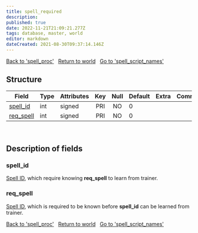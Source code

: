 ```yaml
---
title: spell_required
description: 
published: true
date: 2022-11-21T21:09:21.277Z
tags: database, master, world
editor: markdown
dateCreated: 2021-08-30T09:37:14.146Z
---
```


<a href="https://trinitycore.info/en/database/master/world/spell_proc" class="mt-5 v-btn v-btn--depressed v-btn--flat v-btn--outlined theme--light v-size--default darkblue--text text--lighten-3"><span class="v-btn__content"><i aria-hidden="true" class="v-icon notranslate v-icon--left mdi mdi-arrow-left theme--light"></i><span>Back to 'spell_proc'</span></span></a>&nbsp;&nbsp;&nbsp;<a href="https://trinitycore.info/en/database/master/world/home" class="mt-5 v-btn v-btn--depressed v-btn--flat v-btn--outlined theme--light v-size--default darkblue--text text--lighten-3"><span class="v-btn__content"><i aria-hidden="true" class="v-icon notranslate v-icon--left mdi mdi-home-outline theme--light"></i><span>Return to world</span></span></a>&nbsp;&nbsp;&nbsp;<a href="https://trinitycore.info/en/database/master/world/spell_script_names" class="mt-5 v-btn v-btn--depressed v-btn--flat v-btn--outlined theme--light v-size--default darkblue--text text--lighten-3"><span class="v-btn__content"><span>Go to 'spell_script_names'</span><i aria-hidden="true" class="v-icon notranslate v-icon--right mdi mdi-arrow-right theme--light"></i></span></a>

## Structure

| Field | Type | Attributes | Key | Null | Default | Extra | Comment |
| --- | --- | --- | :---: | :---: | --- | --- | --- |
| [spell_id](#spell_id) | int | signed | PRI | NO | 0 |  |  |
| [req_spell](#req_spell) | int | signed | PRI | NO | 0 |  |  |
&nbsp;
## Description of fields

### spell_id
[Spell ID](https://wow.tools/dbc/?dbc=spell), which require knowing **req_spell** to learn from trainer.
&nbsp;

### req_spell
[Spell ID](https://wow.tools/dbc/?dbc=spell), which is required to be known before **spell_id** can be learned from trainer.
&nbsp;

<a href="https://trinitycore.info/en/database/master/world/spell_proc" class="mt-5 v-btn v-btn--depressed v-btn--flat v-btn--outlined theme--light v-size--default darkblue--text text--lighten-3"><span class="v-btn__content"><i aria-hidden="true" class="v-icon notranslate v-icon--left mdi mdi-arrow-left theme--light"></i><span>Back to 'spell_proc'</span></span></a>&nbsp;&nbsp;&nbsp;<a href="https://trinitycore.info/en/database/master/world/home" class="mt-5 v-btn v-btn--depressed v-btn--flat v-btn--outlined theme--light v-size--default darkblue--text text--lighten-3"><span class="v-btn__content"><i aria-hidden="true" class="v-icon notranslate v-icon--left mdi mdi-home-outline theme--light"></i><span>Return to world</span></span></a>&nbsp;&nbsp;&nbsp;<a href="https://trinitycore.info/en/database/master/world/spell_script_names" class="mt-5 v-btn v-btn--depressed v-btn--flat v-btn--outlined theme--light v-size--default darkblue--text text--lighten-3"><span class="v-btn__content"><span>Go to 'spell_script_names'</span><i aria-hidden="true" class="v-icon notranslate v-icon--right mdi mdi-arrow-right theme--light"></i></span></a>

